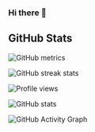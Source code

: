 ### Hi there 👋

<h2 align="left">GitHub Stats </h2>

![GitHub metrics](https://metrics.lecoq.io/ismaeelnawaz)  

![GitHub streak stats](https://github-readme-streak-stats.herokuapp.com/?user=ismaeelnawaz)  

![Profile views](https://gpvc.arturio.dev/ismaeelnawaz) 

![GitHub stats](https://github-readme-stats.vercel.app/api?username=ismaeelnawaz&show_icons=true&count_private=true) 

![GitHub Activity Graph](https://activity-graph.herokuapp.com/graph?username=ismaeelnawaz)  

<!--
**ismaeelnawaz/ismaeelnawaz** is a ✨ _special_ ✨ repository because its `README.md` (this file) appears on your GitHub profile.

Here are some ideas to get you started:

- 🔭 I’m currently working on ...
- 🌱 I’m currently learning ...
- 👯 I’m looking to collaborate on ...
- 🤔 I’m looking for help with ...
- 💬 Ask me about ...
- 📫 How to reach me: ...
- 😄 Pronouns: ...
- ⚡ Fun fact: ...
-->

